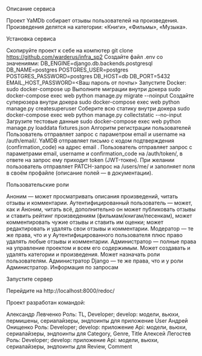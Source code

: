 Описание сервиса

Проект YaMDb собирает отзывы пользователей на произведения. Произведения делятся на категории: «Книги», «Фильмы», «Музыка».

Установка сервиса

Скопируйте проект к себе на компютер git clone https://github.com/warderus/infra_sp2
Создайте файл .env со значениями: DB_ENGINE=django.db.backends.postgresql DB_NAME=postgres POSTGRES_USER=postgres POSTGRES_PASSWORD=postgres DB_HOST=db DB_PORT=5432 EMAIL_HOST_PASSWORD=<Ваш пароль от почты>
Запустите Docker: sudo docker-compose up
Выполните миграции внутри докера sudo docker-compose exec web python manage.py migrate --noinput
Создайте суперюзера внутри докера sudo docker-compose exec web python manage.py createsuperuser
Соберите всю статику внутри докера sudo docker-compose exec web python manage.py collectstatic --no-input
Загрузите тестовые данные sudo docker-compose exec web python manage.py loaddata fixtures.json
Алгоритм регистрации пользователей
Пользователь отправляет запрос с параметром email и username на /auth/email/.
YaMDB отправляет письмо с кодом подтверждения (confirmation_code) на адрес email .
Пользователь отправляет запрос с параметрами email, username и confirmation_code на /auth/token/, в ответе на запрос ему приходит token (JWT-токен).
При желании пользователь отправляет PATCH-запрос на /users/me/ и заполняет поля в своём профайле (описание полей — в документации).

Пользовательские роли

Аноним — может просматривать описания произведений, читать отзывы и комментарии.
Аутентифицированный пользователь — может, как и Аноним, читать всё, дополнительно он может публиковать отзывы и ставить рейтинг произведениям (фильмам/книгам/песенкам), может комментировать чужие отзывы и ставить им оценки; может редактировать и удалять свои отзывы и комментарии.
Модератор — те же права, что и у Аутентифицированного пользователя плюс право удалять любые отзывы и комментарии.
Администратор — полные права на управление проектом и всем его содержимым. Может создавать и удалять категории и произведения. Может назначать роли пользователям.
Администратор Django — те же права, что и у роли Администратор.
Информация по запросам

Запустите сервер

Перейдите на http://localhost:8000/redoc/

Проект разработан командой:

Александр Левченко
Роль: TL, Developer; develop: модели, вьюхи, пермишены, сериалайзеры, эндпоинты для приложение User
Андрей Онищенко
Роль: Developer; develop: приложение Api: модели, вьюхи, сериалайзеры, эндпоинты для Category, Genre, Title
Алексей Легостев
Роль: Developer; develop: приложение Api: модели, вьюхи, сериалайзеры, эндпоинты для Review, Comment
